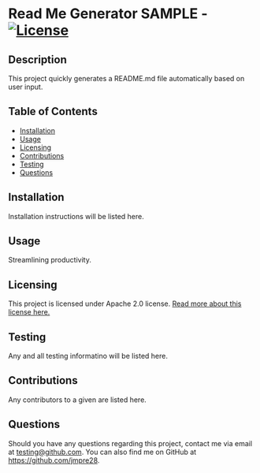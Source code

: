 # Read Me Generator SAMPLE - [![License](https://img.shields.io/badge/License-Apache%202.0-blue.svg)](https://opensource.org/licenses/Apache-2.0)
  ## Description
  This project quickly generates a README.md file automatically based on user input.

  ## Table of Contents
  - [Installation](#installation)
  - [Usage](#usage)
  - [Licensing](#licensing)
  - [Contributions](#contributions)
  - [Testing](#testing)
  - [Questions](#questions)

  ## Installation
  Installation instructions will be listed here.

  ## Usage
  Streamlining productivity.

  ## Licensing
  This project is licensed under Apache 2.0 license. [Read more about this license here.](https://www.apache.org/licenses/LICENSE-2.0)

  ## Testing
  Any and all testing informatino will be listed here.

  ## Contributions
  Any contributors to a given are listed here.

  ## Questions
  Should you have any questions regarding this project, contact me via email at testing@github.com.
  You can also find me on GitHub at https://github.com/jmpre28.
